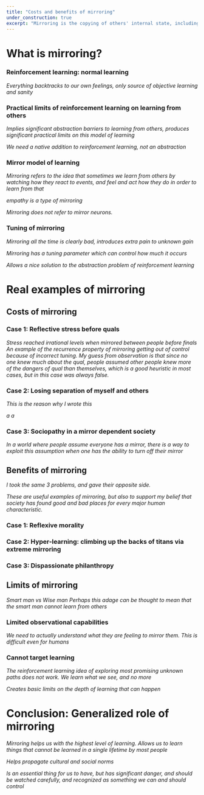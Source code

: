 ```yaml
---
title: "Costs and benefits of mirroring"
under_construction: true
excerpt: "Mirroring is the copying of others' internal state, including their pain, in order to learn from others more effectively. I discuss its role in formal learning as well as the risks and benefits that I have personally observed in human mirroring."
---
```


# What is mirroring?

### Reinforcement learning: normal learning
*Everything backtracks to our own feelings, only source of objective learning and sanity*

### Practical limits of reinforcement learning on learning from others

*Implies significant abstraction barriers to learning from others, produces significant practical limits on this model of learning*

*We need a native addition to reinforcement learning, not an abstraction*

### Mirror model of learning

*Mirroring refers to the idea that sometimes we learn from others by watching how they react to events, and feel and act how they do in order to learn from that*


*empathy is a type of mirroring*

*Mirroring does not refer to mirror neurons.*

### Tuning of mirroring

*Mirroring all the time is clearly bad, introduces extra pain to unknown gain*

*Mirroring has a tuning parameter which can control how much it occurs*

*Allows a nice solution to the abstraction problem of reinforcement learning*

# Real examples of mirroring

## Costs of mirroring

### Case 1: Reflective stress before quals

*Stress reached irrational levels when mirrored between people before finals*
*An example of the recurrence property of mirroring getting out of control because of incorrect tuning.*
*My guess from observation is that since no one knew much about the qual, people assumed other people knew more of the dangers of qual than themselves, which is a good heuristic in most cases, but in this case was always false.*

### Case 2: Losing separation of myself and others

*This is the reason why I wrote this*



*a a*

### Case 3: Sociopathy in a mirror dependent society

*In a world where people assume everyone has a mirror, there is a way to exploit this assumption when one has the ability to turn off their mirror*

## Benefits of mirroring

*I took the same 3 problems, and gave their opposite side.*

*These are useful examples of mirroring, but also to support my belief that society has found good and bad places for every major human characteristic.*

### Case 1: Reflexive morality

### Case 2: Hyper-learning: climbing up the backs of titans via extreme mirroring

### Case 3: Dispassionate philanthropy

## Limits of mirroring

*Smart man vs Wise man*
*Perhaps this adage can be thought to mean that the smart man cannot learn from others*

### Limited observational capabilities
*We need to actually understand what they are feeling to mirror them. This is difficult even for humans*

### Cannot target learning
*The reinforcement learning idea of exploring most promising unknown paths does not work. We learn what we see, and no more*

*Creates basic limits on the depth of learning that can happen*

# Conclusion: Generalized role of mirroring

*Mirroring helps us with the highest level of learning. Allows us to learn things that cannot be learned in a single lifetime by most people*

*Helps propagate cultural and social norms*

*Is an essential thing for us to have, but has significant danger, and should be watched carefully, and recognized as something we can and should control*
